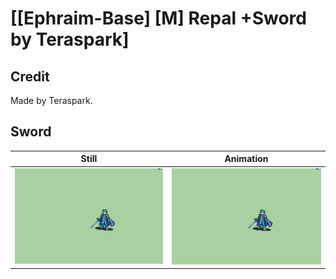 # [\[Ephraim-Base\] \[M\] Repal +Sword by Teraspark]

## Credit

Made by Teraspark.
	
## Sword

| Still | Animation |
| :---: | :-------: |
| ![Sword still](./Sword_000.png) | ![Sword animation](./Sword.gif) |
